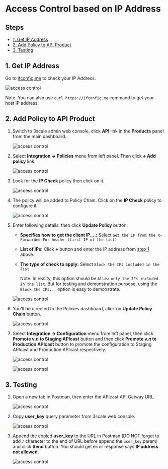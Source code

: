 # Access Control based on IP Address <!-- omit in toc -->

## Steps <!-- omit in toc -->

- [1. Get IP Address](#1-get-ip-address)
- [2. Add Policy to API Product](#2-add-policy-to-api-product)
- [3. Testing](#3-testing)

## 1. Get IP Address

Go to [ifconfig.me](https://ifconfig.me/) to check your IP Address.

![access control](../images/access-control-ip-1.png)

Note. You can also use `curl https://ifconfig.me` command to get your host IP address.

## 2. Add Policy to API Product

1. Switch to 3scale admin web console, click **API** link in the **Products** panel from the main dashboard.

   ![access control](../images/access-control-ip-2.png)

2. Select **Integration -> Policies** menu from left panel. Then click **+ Add policy** link.

   ![access control](../images/access-control-ip-3.png)

3. Look for the **IP Check** policy then click on it.

   ![access control](../images/access-control-ip-4.png)

4. The policy will be added to Policy Chain. Click on the **IP Check** policy to configure it.

   ![access control](../images/access-control-ip-5.png)

5. Enter following details, then click **Update Policy** button.

   - **Specifies how to get the client IP....:** Select `Get the IP from the X-Forwarded-For header (first IP of the list)`
   - **List of IPs:** Click **+** button and enter the IP address from [step 1](#1-get-ip-address) above.
   - **The type of check to apply:** Select `Block the IPs included in the list`

        Note. In reality, this option should be `Allow only the IPs included in the list`. But for testing and demonstration purpose, using the `Block the IPs...` option is easy to demonstrate.

   ![access control](../images/access-control-ip-6.png)

6. You'll be directed to the Policies dashboard, click on **Update Policy Chain** button.

   ![access control](../images/access-control-ip-7.png)

7. Select **Integration -> Configuration** menu from left panel, then click **Promote v.*n* to Staging APIcast** button and then click **Promote v.*n* to Production APIcast** button to promote the configuration to Staging APIcast and Production APIcast respectively.

   ![access control](../images/access-control-ip-8.png)

   ![access control](../images/access-control-ip-9.png)

## 3. Testing

1. Open a new tab in Postman, then enter the APIcast API Gatway URL.

   ![access control](../images/self-manage-gw-vm-9.png)

2. Copy **user_key** query parameter from 3scale web console.

   ![access control](../images/self-manage-gw-vm-8.png)

3. Append the copied **user_key** to the URL in Postman (DO NOT forget to add `/` character to the end of URL before append the `user_key` param) and click **Send** button. You should get error response says **IP address not allowed**.

   ![access control](../images/access-control-ip-10.png)
